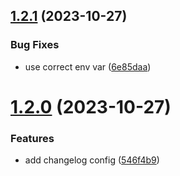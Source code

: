 ## [1.2.1](https://github.com/nestjs-enhanced/nestjs-enhanced/compare/v1.2.0...v1.2.1) (2023-10-27)


### Bug Fixes

* use correct env var ([6e85daa](https://github.com/nestjs-enhanced/nestjs-enhanced/commit/6e85daabdc6138c02b783e3b4e1cf1ee06e90060))

# [1.2.0](https://github.com/nestjs-enhanced/nestjs-enhanced/compare/v1.1.0...v1.2.0) (2023-10-27)


### Features

* add changelog config ([546f4b9](https://github.com/nestjs-enhanced/nestjs-enhanced/commit/546f4b9b58d9b119c4aa0f2092fa9793715c118c))
